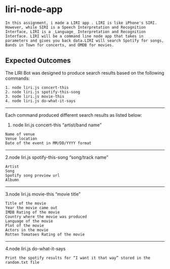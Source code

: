 # liri-node-app
    In this assignment, i made a LIRI app . LIRI is like iPhone's SIRI. However, while SIRI is a Speech Interpretation and Recognition        Interface, LIRI is a _Language_ Interpretation and Recognition Interface. LIRI will be a command line node app that takes in            parameters and gives you back data.LIRI will search Spotify for songs, Bands in Town for concerts, and OMDB for movies.

Expected Outcomes
-------------------------
The LIRI Bot was designed to produce search results based on the following commands:

    1. node liri.js concert-this
    2. node liri.js spotify-this-song
    3. node liri.js movie-this
    4. node liri.js do-what-it-says

--------------------------------------------------------------------
  Each command produced different search results as listed below:
  1. node liri.js concert-this “artist/band name” 

    Name of venue
    Venue location
    Date of the event in MM/DD/YYYY format

--------------------------------------------------------------------------------
2.node liri.js spotify-this-song “song/track name” 

    Artist
    Song
    Spotify song preview url
    Albumn

----------------------------------------------------------------------------------
3.node liri.js movie-this “movie title”

    Title of the movie
    Year the movie came out
    IMDB Rating of the movie
    Country where the movie was produced
    Language of the movie
    Plot of the movie
    Actors in the movie
    Rotten Tomatoes Rating of the movie

--------------------------------------------------------------------------------

4.node liri.js do-what-it-says

    Print the spotify results for “I want it that way” stored in the random.txt file
